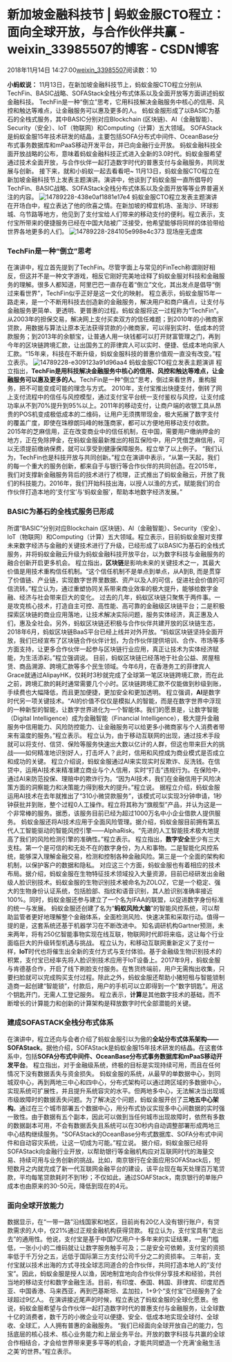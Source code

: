 # 新加坡金融科技节 | 蚂蚁金服CTO程立：面向全球开放，与合作伙伴共赢 - weixin_33985507的博客 - CSDN博客
2018年11月14日 14:27:00[weixin_33985507](https://me.csdn.net/weixin_33985507)阅读数：10
> 
**小蚂蚁说：**
11月13日，在新加坡金融科技节上，蚂蚁金服CTO程立分别从TechFin、BASIC战略、SOFAStack全栈分布式体系以及全面开放等方面讲述蚂蚁金融科技。
TechFin是一种“倒立”思考，它用科技解决金融服务中核心的信用、风控和触达等难点，让金融服务可以惠及更多的人。
蚂蚁金服形成了以BASIC为基石的全栈式服务，其中BASIC分别对应Blockchain (区块链)、AI（金融智能）、Security（安全）、IoT（物联网）和Computing（计算）五大领域。
SOFAStack是蚂蚁金服15年技术研发的结晶，主要包括SOFA分布式中间件、OceanBase分布式事务数据库和mPaaS移动开发平台，并已向金融行业开放。
蚂蚁金融科技全面开放战略的公布，意味着蚂蚁金融科技正式进入全新的3.0时代。蚂蚁金服希望通过技术全面开放，与合作伙伴一起打造数字时代的普惠支付与金融服务，共同发展与创新。
接下来，就和小蚂蚁一起去看看吧~
11月13日，蚂蚁金服CTO程立在新加坡金融科技节上发表主题演讲。演讲中，他谈到了蚂蚁金服一直所倡导的TechFin、BASIC战略、SOFAStack全栈分布式体系以及全面开放等等业界普遍关注的内容。
![14789228-438e0af1881e17e4](https://upload-images.jianshu.io/upload_images/14789228-438e0af1881e17e4)
蚂蚁金服CTO程立发表主题演讲
在开场白中，程立表达了他的欣喜之情。在新加坡的樟宜机场、圣淘沙、环球影城、乌节路等地方，他见到了支付宝给人们带来的移动支付的便利。程立表示，支付宝所带来的便捷服务已经在中国大陆被广泛接受，他希望能够将同样的体验带给世界各地更多的人们。
![14789228-284105e998e4c373](https://upload-images.jianshu.io/upload_images/14789228-284105e998e4c373)
现场座无虚席
### TechFin是一种“倒立”思考
在演讲中，程立首先提到了TechFin。尽管字面上与常见的FinTech称谓刚好相反，但这并不是一种文字游戏，相反它刚好完美地诠释了蚂蚁金服对科技和金融服务的理解。很多人都知道，阿里巴巴一直存在着“倒立”文化，其出发点是倡导“倒过来看世界”，TechFin似乎正好是这一文化的映射。
程立表示，蚂蚁金服15年一路走来，是一个不断用科技去创造新的金融服务，解决用户和商户痛点，让支付与金融服务更简单、更透明、更普惠的过程。蚂蚁金服将这一过程称为“TechFin”。
从2003年的担保交易，解决网上支付买卖双方的信任难题；到2010年的小微商家贷款，用数据与算法让原本无法获得贷款的小微商家，可以得到实时、低成本的贷款服务；到2013年的余额宝，让普通人用一块钱都可以打开财富管理之门，再到今年的区块链跨境汇款，让出国务工的菲律宾人可以实时、便捷、低成本地向家人汇款。“15年来，科技在不断升级，蚂蚁金服科技的普惠价值观一直没有改变。”程立表示。
![14789228-e309123a91d96aa4](https://upload-images.jianshu.io/upload_images/14789228-e309123a91d96aa4)
蚂蚁金服CTO程立发表主题演讲
程立指出，**TechFin是用科技解决金融服务中核心的信用、风控和触达等难点，让金融服务可以惠及更多的人**。TechFin是一种“倒立”思考，倒过来看世界，重构服务，把不可能变成可能的理念与方式。
2010年，支付宝推出快捷支付，倒转了网上支付流程中的信任与风控模型，通过支付宝平台统一支付鉴权与风控，让支付成功率从不到70%提升到95%以上。2011年的移动支付，让商户端的收银工具从昂贵的POS机变成极低成本的二维码，让用户无须携带现金，极大拓展了数字支付的覆盖广度，即使在珠穆朗玛峰的帐篷商家，都可以方便地用移动支付收款。2015年的芝麻信用，正在改变商业中的信任机制，在中国，需要用户缴纳押金的地方，正在免除押金，在蚂蚁金服最新推出的相互保险中，用户凭借芝麻信用，可以无须提前缴纳保费，就可以享受到健康保障服务。程立举了以上例子。
“我们认为，TechFin也是科技开放与共同创新。”程立在演讲中表示，“从第一天起，我们的每一个重大的服务创新，都来自于与银行等合作伙伴的共同创造。在2015年，我们对支撑新金融服务背后的技术进行了梳理，正式推出了蚂蚁金融云，开放了我们的科技能力。2016年，我们开始科技出海，以授人以渔的方式，赋能我们的合作伙伴打造本地的‘支付宝’与‘蚂蚁金服’，帮助本地数字经济发展。”
### BASIC为基石的全栈式服务已形成
所谓“BASIC”分别对应Blockchain (区块链)、AI（金融智能）、Security（安全）、IoT（物联网）和Computing（计算）五大领域。程立表示，目前蚂蚁金服对支撑未来数字经济与金融的关键技术进行了升级，已经形成了以BASIC为基石的全栈式服务，并将蚂蚁金融云升级为蚂蚁金融科技开放平台，以为数字科技与金融服务的融合创新开启更多机会。
程立指出，**区块链**是影响未来的关键技术之一，其最大价值是用技术重构信任机制。“这个信任机制不是单点到单点，从A到B, 而是贯穿了价值链、产业链，实现数字世界里数据、资产以及人的可信，促进社会价值的可信流转。”程立认为，通过重塑协同关系带来商业效率的极大提升，能够给数字金融、经济与社会带来巨大的变化。
过去的几年，蚂蚁区块链只聚焦于两件事。一是攻克核心技术，打造自主可控、高性能、高可靠的金融级区块链平台；二是积极探索区块链的商业应用落地，让技术解决实际问题，服务实体经济，真正惠及人们，惠及全社会。另外，蚂蚁区块链还积极与合作伙伴共建开放的区块链生态，2018年6月，蚂蚁区块链BaaS平台已经上线并对外开放。“蚂蚁区块链坚持全面开放，我们已经宣布了区块链合作伙伴计划，为合作伙伴提供培训、合作、市场等多方面支持，让更多合作伙伴一起参与区块链行业应用，真正让技术为实体经济赋能，为生活添彩。”程立强调说。
目前，蚂蚁区块链已经落地于社会公益、房屋租赁、商品溯源、跨境汇款等多个民生领域。今年6月，在香港务工的菲律宾人Grace就通过AlipayHK，仅耗时3秒就完成了全球第一笔区块链跨境汇款，而在此之前，跨境汇款的耗时通常需要几个小时。区块链跨境汇款不仅能做到秒级到账，手续费也大幅降低，而且更加便捷，更加安全和更加透明。
程立强调，**AI**是数字时代另一项关键技术。“AI的价值不仅仅是模拟人的智能，而是在数字世界中浮现的一种新型的智能，让数字世界进化为一个智能体。我们的愿景是，让数字智能（Digital Intelligence）成为金融智能（Financial Intelligence），极大提升金融服务中信用能力、风险防控能力、让金融服务可以给更多小微商家与个人消费者带来有温度的服务。”程立表示。
程立认为，由于移动互联网的出现，通过技术手段就可以将支付、信贷、保险等服务快速出大数以亿计的人群，但这也带来巨大的挑战——如何精准地识别好人，打击坏人？此时，信用和风控成为商业模式是否成立和成功的关键。
程立介绍说，蚂蚁金服通过AI来实现实时反欺诈、反洗钱。在信贷中，运用AI技术来精准建立商业与个人信用，实时“打击”违规行为。在保险中，通过AI来防范投保、理赔中的欺诈行为。“因为AI技术，我们在金融信用于风险决策方面的洞察能力和决策能力得到极大的提升。”程立说。
据程立介绍，蚂蚁金服运用AI技术在去年就推出了“310小微贷款服务”，该模式可以实现3分钟申请，1秒钟获批并到账，整个过程0人工操作。程立将其称为“旗舰型”产品，并认为这是一个非常棒的服务。据悉，该服务目前已经为超过1000万名中小企业借款人提供服务。
蚂蚁金服还将AI技术应用于全面风险管理。据介绍，蚂蚁金服目前拥有第五代人工智能驱动的智能风控引擎——AlphaRisk。“先进的人工智能技术极大地提高了我们的风险检测引擎的准确性。”程立表示。
程立指出，**数字安全**至少有三大支柱。第一个是可信的和无处不在的数字身份，为人和事物。二是智能化风控系统，能够深入理解金融交易，检测和控制各种金融风险。第三是一个全面的架构和机制，以保护客户的数据和隐私。
对应这三个方面，蚂蚁金服也有着相应的技术布局。据介绍，蚂蚁金服在生物特征技术领域投入大量资源，目前已经研发出金融级人脸识别技术。蚂蚁金服的生物识别技术被命名为ZOLOZ，它是一个稳定、强大的生物身份认证系统，包括脸部、指纹和语音识别，其人脸识别准确率接近100%。同时，蚂蚁金服还参与建立了一个名为IFAA的联盟，以促进数字身份标准的统一与发展。
蚂蚁金服还创建了名为“**蚂蚁风险大脑**”的智能风控系统，可以帮助监管者更好地理解整个金融体系，全面检测风险、快速决策和采取行动。值得一提的是，这套系统还基于机器学习在不断改进中。
知名调研机构Gartner预测，未来两年，将有250亿智能事物实现在线互联，物联网时代即将来临，这让每个行业面临巨大的升级转型机遇与挑战。
程立认为，和移动互联网重新定义了支付一样，**IoT**时代也将催生出全新的支付方式与支付体验。基于金融级生物识别技术的积累，支付宝已经率先将人脸识别技术应用于IoT设备上。2017年9月，蚂蚁金服与肯德基合作，开启了线下刷脸支付服务。在售货终端前，用户无需掏出收集，只要扫脸就可以完成购买支付过程。除此之外，蚂蚁金服还帮助小猪短租与智能锁制造商一起创建“智能锁”，付款后，用户的手机可以立即得到一个“数字钥匙”。用这个钥匙开门，无需人工登记服务。
程立表示，**计算**是其他数字技术的基础，而不断增长的计算能力和创新的计算架构是释放数字时代全部潜能的关键。
### 建成SOFASTACK全栈分布式体系
在演讲中，程立还向与会者介绍了蚂蚁金服引以为傲的**全站分布式体系架构——SOFAStack**。据他介绍，SOFAStack是蚂蚁金服15年技术研发的结晶。在这套体系中，包括**SOFA分布式中间件、OceanBase分布式事务数据库和mPaaS移动开发平台**。
程立指出，对于金融级系统，终极的目标是实现持续可用，而且在任何情况下没有数据丢失与资金损失。
蚂蚁金服的系统，从最早的单数据中心，到同城双中心，再到两地三中心和四中心，分布式架构可以通过跨区域的多数据中心，实现系统可扩展性，并且提升系统容灾的水平。但两地多中心，无法解决当出现城市级故障时的数据丢失问题。为了解决这个问题，蚂蚁金服开创了**三地五中心架构**。通过在三个城市部署五个数据中心，用分布式协议实现多中心间数据的实时强一致性。由于数据有五个副本，因此可以做到当任何城市出现故障时，依然有多数的数据副本可用，不会有数据丢失且系统可以在30秒内自动调整部署形成两地三中心结构继续服务。“SOFAStack的OceanBase分布式数据库、SOFA分布式中间件和自动容灾系统，让这一切成为可能。”程立说。
据介绍，蚂蚁金服已经将SOFAStack向金融行业开放，以帮助银行等金融机构应对互联网时代的海量交易、持续可用与业务创新的挑战。比如，南京银行在全面应用SOFAStack后，短短数月之内就完成了新一代互联网金融平台的建设，该平台现在每天处理百万笔贷款，平均每笔贷款耗时不到1秒；不仅如此，通过SOAFStack，南京银行的单账户成本也由原来的30-50元，降低到现在的4元。
### 面向全球开放能力
数据显示，在“一带一路”沿线国家和地区，目前尚有20亿人没有银行账户，有贷款需求的人中，仅21%通过正规金融机构获得贷款。
程立认为，支付宝具有“走出去”的通用性。他说，支付宝是基于中国7亿用户十多年来的实证结果，一是门槛低，一张小小的二维码就让让数字服务触手可及；二是安全可依赖，支付宝的资损率低于千万分之五，远低于国际第三方支付公司千分之二的资损率。
三年前，支付宝就以技术出海的方式寻找全球志同道合的合作伙伴，共同打造本地人的“支付宝”。因此，蚂蚁金服是授人以渔，因地制宜地向合作伙伴分享技术和经验，共创当地的移动支付和数字金融生活。目前，有印度、泰国、韩国、菲律宾、印度尼西亚、中国香港、马来西亚，再到巴基斯坦、孟加拉，1+9个“支付宝”已经服务了全球超过9亿人。
在演讲接近尾声的时候，程立表达了蚂蚁金服的全球化愿景。他说，蚂蚁金服希望与合作伙伴一起打造数字时代的普惠支付与金融服务，让全球数十亿的消费者，数千万的小微企业可以便捷、安全、低成本地实现全球付、全球收、全球汇，人人拥有普惠的金融服务。
“我们已经面向全球开放自己的能力，包括底层的核心技术、核心业务能力和上层业务平台。开放的数字科技与共赢的全球合作相结合，才会给世界带来更多平等的机会，才能共同塑造一个充满‘金融生活之美’的世界。”程立表示。
